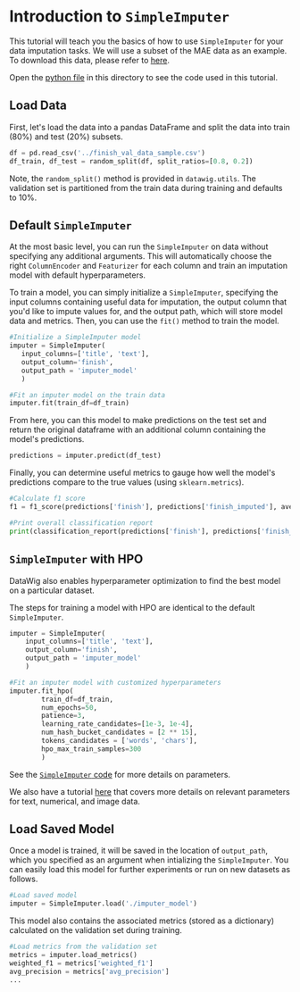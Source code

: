 Introduction to `SimpleImputer`
================================

This tutorial will teach you the basics of how to use `SimpleImputer` for your data imputation tasks. We will use a subset of the MAE data as an example. To download this data, please refer to [here](../README.md#data).

Open the [python file](./simpleimputer_intro.py) in this directory to see the code used in this tutorial.

## Load Data
First, let's load the data into a pandas DataFrame and split the data into train (80%) and test (20%) subsets.

 ```python
df = pd.read_csv('../finish_val_data_sample.csv')
df_train, df_test = random_split(df, split_ratios=[0.8, 0.2])
 ```

Note, the `random_split()` method is provided in `datawig.utils`. The validation set is partitioned from the train data during training and defaults to 10%.

## Default `SimpleImputer`

At the most basic level, you can run the `SimpleImputer` on data without specifying any additional arguments. This will automatically choose the right `ColumnEncoder` and `Featurizer` for each column and train an imputation model with default hyperparameters.

To train a model, you can simply initialize a `SimpleImputer`, specifying the input columns containing useful data for imputation, the output column that you'd like to impute values for, and the output path, which will store model data and metrics. Then, you can use the `fit()` method to train the model.

 ```python
#Initialize a SimpleImputer model
imputer = SimpleImputer(
    input_columns=['title', 'text'],
    output_column='finish',
    output_path = 'imputer_model'
    )

#Fit an imputer model on the train data 
imputer.fit(train_df=df_train)
 ```
 
 From here, you can this model to make predictions on the test set and return the original dataframe with an additional column containing the model's predictions.
 
 ```python
predictions = imputer.predict(df_test)
 ```
 
 Finally, you can determine useful metrics to gauge how well the model's predictions compare to the true values (using `sklearn.metrics`).
 
 ```python
#Calculate f1 score
f1 = f1_score(predictions['finish'], predictions['finish_imputed'], average='weighted') 

#Print overall classification report
print(classification_report(predictions['finish'], predictions['finish_imputed']))
 ```

## `SimpleImputer` with HPO

DataWig also enables hyperparameter optimization to find the best model on a particular dataset.

The steps for training a model with HPO are identical to the default `SimpleImputer`.

```python
imputer = SimpleImputer(
    input_columns=['title', 'text'],
    output_column='finish',
    output_path = 'imputer_model'
    )

#Fit an imputer model with customized hyperparameters
imputer.fit_hpo(
        train_df=df_train,
        num_epochs=50,
        patience=3,
        learning_rate_candidates=[1e-3, 1e-4],
        num_hash_bucket_candidates = [2 ** 15],
        tokens_candidates = ['words', 'chars'],
        hpo_max_train_samples=300
    	)
```
See the [`SimpleImputer` code](https://github.com/awslabs/datawig/blob/97e259d6fde9e38f66c59e82a068172c54060c04/datawig/simple_imputer.py#L144-L162) for more details on parameters.

We also have a tutorial [here](../params_tutorial) that covers more details on relevant parameters for text, numerical, and image data.

## Load Saved Model
Once a model is trained, it will be saved in the location of `output_path`, which you specified as an argument when intializing the `SimpleImputer`. You can easily load this model for further experiments or run on new datasets as follows.

```python
#Load saved model
imputer = SimpleImputer.load('./imputer_model')
```
This model also contains the associated metrics (stored as a dictionary) calculated on the validation set during training.

```python
#Load metrics from the validation set
metrics = imputer.load_metrics()
weighted_f1 = metrics['weighted_f1']
avg_precision = metrics['avg_precision']
...
``` 

